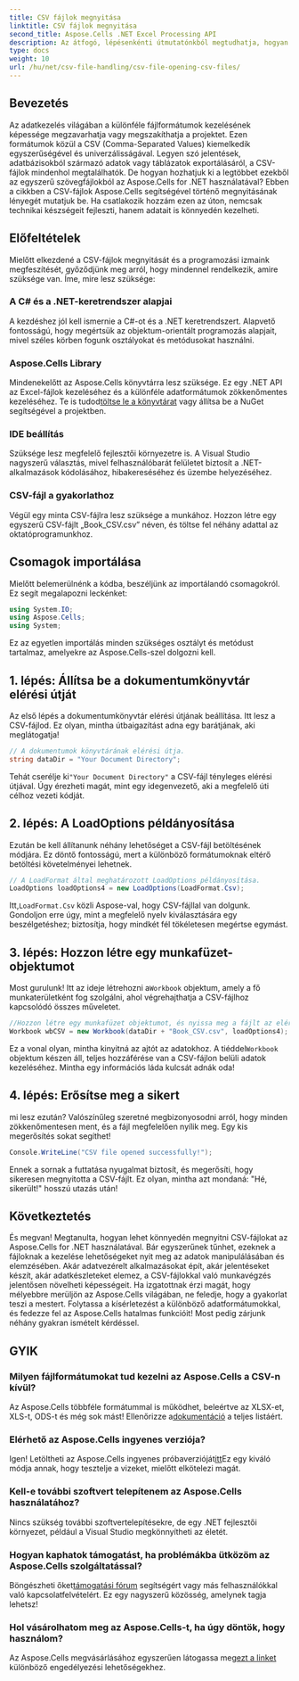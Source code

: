 ```yaml
---
title: CSV fájlok megnyitása
linktitle: CSV fájlok megnyitása
second_title: Aspose.Cells .NET Excel Processing API
description: Az átfogó, lépésenkénti útmutatónkból megtudhatja, hogyan nyithat meg CSV-fájlokat az Aspose.Cells for .NET használatával. Törzsadat-manipuláció.
type: docs
weight: 10
url: /hu/net/csv-file-handling/csv-file-opening-csv-files/
---
```

## Bevezetés
Az adatkezelés világában a különféle fájlformátumok kezelésének képessége megzavarhatja vagy megszakíthatja a projektet. Ezen formátumok közül a CSV (Comma-Separated Values) kiemelkedik egyszerűségével és univerzálisságával. Legyen szó jelentések, adatbázisokból származó adatok vagy táblázatok exportálásáról, a CSV-fájlok mindenhol megtalálhatók. De hogyan hozhatjuk ki a legtöbbet ezekből az egyszerű szövegfájlokból az Aspose.Cells for .NET használatával? Ebben a cikkben a CSV-fájlok Aspose.Cells segítségével történő megnyitásának lényegét mutatjuk be. Ha csatlakozik hozzám ezen az úton, nemcsak technikai készségeit fejleszti, hanem adatait is könnyedén kezelheti. 
## Előfeltételek
Mielőtt elkezdené a CSV-fájlok megnyitását és a programozási izmaink megfeszítését, győződjünk meg arról, hogy mindennel rendelkezik, amire szüksége van. Íme, mire lesz szüksége:
### A C# és a .NET-keretrendszer alapjai
A kezdéshez jól kell ismernie a C#-ot és a .NET keretrendszert. Alapvető fontosságú, hogy megértsük az objektum-orientált programozás alapjait, mivel széles körben fogunk osztályokat és metódusokat használni.
### Aspose.Cells Library
Mindenekelőtt az Aspose.Cells könyvtárra lesz szüksége. Ez egy .NET API az Excel-fájlok kezeléséhez és a különféle adatformátumok zökkenőmentes kezeléséhez. Te is tudod[töltse le a könyvtárat](https://releases.aspose.com/cells/net/) vagy állítsa be a NuGet segítségével a projektben.
### IDE beállítás
Szüksége lesz megfelelő fejlesztői környezetre is. A Visual Studio nagyszerű választás, mivel felhasználóbarát felületet biztosít a .NET-alkalmazások kódolásához, hibakereséséhez és üzembe helyezéséhez.
### CSV-fájl a gyakorlathoz
Végül egy minta CSV-fájlra lesz szüksége a munkához. Hozzon létre egy egyszerű CSV-fájlt „Book_CSV.csv” néven, és töltse fel néhány adattal az oktatóprogramunkhoz.
## Csomagok importálása
Mielőtt belemerülnénk a kódba, beszéljünk az importálandó csomagokról. Ez segít megalapozni leckénket:
```csharp
using System.IO;
using Aspose.Cells;
using System;
```
Ez az egyetlen importálás minden szükséges osztályt és metódust tartalmaz, amelyekre az Aspose.Cells-szel dolgozni kell.
## 1. lépés: Állítsa be a dokumentumkönyvtár elérési útját
Az első lépés a dokumentumkönyvtár elérési útjának beállítása. Itt lesz a CSV-fájlod. Ez olyan, mintha útbaigazítást adna egy barátjának, aki meglátogatja!
```csharp
// A dokumentumok könyvtárának elérési útja.
string dataDir = "Your Document Directory";
```
 Tehát cserélje ki`"Your Document Directory"` a CSV-fájl tényleges elérési útjával. Úgy érezheti magát, mint egy idegenvezető, aki a megfelelő úti célhoz vezeti kódját.
## 2. lépés: A LoadOptions példányosítása
Ezután be kell állítanunk néhány lehetőséget a CSV-fájl betöltésének módjára. Ez döntő fontosságú, mert a különböző formátumoknak eltérő betöltési követelményei lehetnek. 
```csharp
// A LoadFormat által meghatározott LoadOptions példányosítása.
LoadOptions loadOptions4 = new LoadOptions(LoadFormat.Csv);
```
 Itt,`LoadFormat.Csv` közli Aspose-val, hogy CSV-fájllal van dolgunk. Gondoljon erre úgy, mint a megfelelő nyelv kiválasztására egy beszélgetéshez; biztosítja, hogy mindkét fél tökéletesen megértse egymást.
## 3. lépés: Hozzon létre egy munkafüzet-objektumot
 Most gurulunk! Itt az ideje létrehozni a`Workbook` objektum, amely a fő munkaterületként fog szolgálni, ahol végrehajthatja a CSV-fájlhoz kapcsolódó összes műveletet.
```csharp
//Hozzon létre egy munkafüzet objektumot, és nyissa meg a fájlt az elérési útjából
Workbook wbCSV = new Workbook(dataDir + "Book_CSV.csv", loadOptions4);
```
 Ez a vonal olyan, mintha kinyitná az ajtót az adatokhoz. A tiéddel`Workbook` objektum készen áll, teljes hozzáférése van a CSV-fájlon belüli adatok kezeléséhez. Mintha egy információs láda kulcsát adnák oda!
## 4. lépés: Erősítse meg a sikert
mi lesz ezután? Valószínűleg szeretné megbizonyosodni arról, hogy minden zökkenőmentesen ment, és a fájl megfelelően nyílik meg. Egy kis megerősítés sokat segíthet!
```csharp
Console.WriteLine("CSV file opened successfully!");
```
Ennek a sornak a futtatása nyugalmat biztosít, és megerősíti, hogy sikeresen megnyitotta a CSV-fájlt. Ez olyan, mintha azt mondaná: "Hé, sikerült!" hosszú utazás után!
## Következtetés
És megvan! Megtanulta, hogyan lehet könnyedén megnyitni CSV-fájlokat az Aspose.Cells for .NET használatával. Bár egyszerűnek tűnhet, ezeknek a fájloknak a kezelése lehetőségeket nyit meg az adatok manipulálásában és elemzésében. Akár adatvezérelt alkalmazásokat épít, akár jelentéseket készít, akár adatkészleteket elemez, a CSV-fájlokkal való munkavégzés jelentősen növelheti képességeit. 
Ha izgatottnak érzi magát, hogy mélyebbre merüljön az Aspose.Cells világában, ne feledje, hogy a gyakorlat teszi a mestert. Folytassa a kísérletezést a különböző adatformátumokkal, és fedezze fel az Aspose.Cells hatalmas funkcióit! Most pedig zárjunk néhány gyakran ismételt kérdéssel.
## GYIK
### Milyen fájlformátumokat tud kezelni az Aspose.Cells a CSV-n kívül?
 Az Aspose.Cells többféle formátummal is működhet, beleértve az XLSX-et, XLS-t, ODS-t és még sok mást! Ellenőrizze a[dokumentáció](https://reference.aspose.com/cells/net/) a teljes listáért.
### Elérhető az Aspose.Cells ingyenes verziója?
 Igen! Letöltheti az Aspose.Cells ingyenes próbaverzióját[itt](https://releases.aspose.com/)Ez egy kiváló módja annak, hogy tesztelje a vizeket, mielőtt elkötelezi magát.
### Kell-e további szoftvert telepítenem az Aspose.Cells használatához?
Nincs szükség további szoftvertelepítésekre, de egy .NET fejlesztői környezet, például a Visual Studio megkönnyítheti az életét.
### Hogyan kaphatok támogatást, ha problémákba ütközöm az Aspose.Cells szolgáltatással?
 Böngészheti őket[támogatási fórum](https://forum.aspose.com/c/cells/9) segítségért vagy más felhasználókkal való kapcsolatfelvételért. Ez egy nagyszerű közösség, amelynek tagja lehetsz!
### Hol vásárolhatom meg az Aspose.Cells-t, ha úgy döntök, hogy használom?
 Az Aspose.Cells megvásárlásához egyszerűen látogassa meg[ezt a linket](https://purchase.aspose.com/buy) különböző engedélyezési lehetőségekhez.